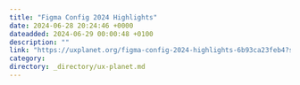 ```yaml
---
title: "Figma Config 2024 Highlights"
date: 2024-06-28 20:24:46 +0000
dateadded: 2024-06-29 00:00:48 +0100
description: ""
link: "https://uxplanet.org/figma-config-2024-highlights-6b93ca23feb4?source=rss----819cc2aaeee0---4"
category:
directory: _directory/ux-planet.md
---
```

